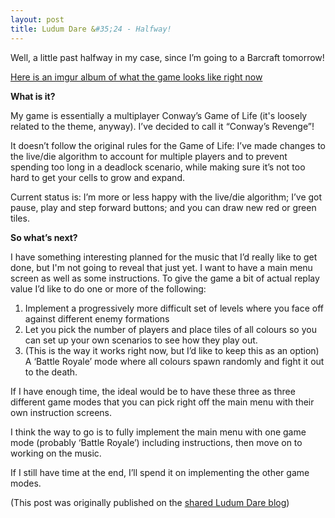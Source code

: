 ```yaml
---
layout: post
title: Ludum Dare &#35;24 - Halfway!
---
```


Well, a little past halfway in my case, since I’m going to a Barcraft tomorrow!

[Here is an imgur album of what the game looks like right now](http://imgur.com/a/RLnJk#0)

**What is it?**

My game is essentially a multiplayer Conway’s Game of Life (it's loosely related to the theme, anyway). I’ve decided to call it “Conway’s Revenge”! 

It doesn’t follow the original rules for the Game of Life: I’ve made changes to the live/die algorithm to account for multiple players and to prevent spending too long in a deadlock scenario, while making sure it’s not too hard to get your cells to grow and expand.

Current status is: I’m more or less happy with the live/die algorithm; I’ve got pause, play and step forward buttons; and you can draw new red or green tiles.

**So what’s next?**

I have something interesting planned for the music that I’d really like to get done, but I'm not going to reveal that just yet. I want to have a main menu screen as well as some instructions. To give the game a bit of actual replay value I’d like to do one or more of the following:

 1. Implement a progressively more difficult set of levels where you face off against different enemy formations
 1. Let you pick the number of players and place tiles of all colours so you can set up your own scenarios to see how they play out.
 1.  (This is the way it works right now, but I’d like to keep this as an option) A ‘Battle Royale’ mode where all colours spawn randomly and fight it out to the death.

If I have enough time, the ideal would be to have these three as three different game modes that you can pick right off the main menu with their own instruction screens.

I think the way to go is to fully implement the main menu with one game mode (probably ‘Battle Royale’) including instructions, then move on to working on the music.

If I still have time at the end, I’ll spend it on implementing the other game modes.

(This post was originally published on the [shared Ludum Dare blog](http://www.ludumdare.com/compo/2012/08/25/halfway-4/))
